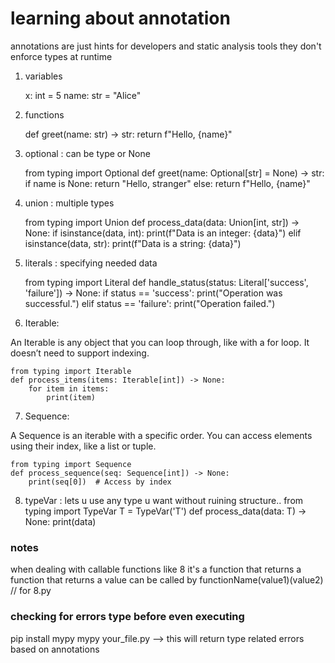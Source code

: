 # learning about annotation
annotations are just hints for developers and static analysis tools
they don't enforce types at runtime


1. variables

    x: int = 5
    name: str = "Alice"

2. functions

    def greet(name: str) -> str:
        return f"Hello, {name}"

3. optional : can be type or None

    from typing import Optional
    def greet(name: Optional[str] = None) -> str:
        if name is None:
            return "Hello, stranger"
        else:
            return f"Hello, {name}"

4. union : multiple types

    from typing import Union
    def process_data(data: Union[int, str]) -> None:
        if isinstance(data, int):
            print(f"Data is an integer: {data}")
        elif isinstance(data, str):
            print(f"Data is a string: {data}")

5. literals : specifying needed data

    from typing import Literal
    def handle_status(status: Literal['success', 'failure']) -> None:
        if status == 'success':
            print("Operation was successful.")
        elif status == 'failure':
            print("Operation failed.")
6. Iterable:

An Iterable is any object that you can loop through, like with a for loop. It doesn’t need to support indexing.

    from typing import Iterable
    def process_items(items: Iterable[int]) -> None:
        for item in items:
            print(item)


7. Sequence:

A Sequence is an iterable with a specific order. You can access elements using their index, like a list or tuple.

    from typing import Sequence
    def process_sequence(seq: Sequence[int]) -> None:
        print(seq[0])  # Access by index

8. typeVar : lets u use any type u want without ruining structure..
    from typing import TypeVar
    T = TypeVar('T')
    def process_data(data: T) -> None:
        print(data)
### notes

when dealing with callable functions like 8
it's a function that returns a function that returns a value
can be called by functionName(value1)(value2) // for 8.py

### checking for errors type before even executing 
pip install mypy 
mypy your_file.py
--> this will return type related errors based on annotations
